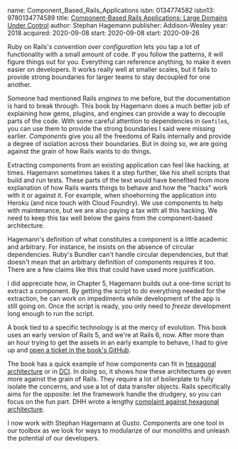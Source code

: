 name: Component_Based_Rails_Applications
isbn: 0134774582
isbn13: 9780134774589
title: [Component-Based Rails Applications: Large Domains Under Control](https://www.informit.com/store/component-based-rails-applications-large-domains-under-9780134774589)
author: Stephan Hagemann
publisher: Addison-Wesley
year: 2018
acquired: 2020-09-08
start: 2020-09-08
start: 2020-09-26

Ruby on Rails's _convention over configuration_ lets you tap a lot of
functionality with a small amount of code.  If you follow the patterns, it will
figure things out for you.  Everything can reference anything, to make it even
easier on developers.  It works really well at smaller scales, but it fails to
provide strong boundaries for larger teams to stay decoupled for one another.

Someone had mentioned Rails _engines_ to me before, but the documentation is
hard to break through.  This book by Hagemann does a much better job of
explaining how gems, plugins, and engines can provide a way to decouple parts of
the code.  With some careful attention to dependencies in `Gemfile`s, you can
use them to provide the strong boundaries I said were missing earlier.
_Components_ give you all the freedoms of Rails internally and provide a degree
of isolation across their boundaries.  But in doing so, we are going against the
grain of how Rails wants to do things.

Extracting components from an existing application  can feel like hacking, at
times.  Hagemann sometimes takes it a step further,  like his shell scripts that
build and run tests.  These parts of the text would  have benefited from more
explanation of how Rails wants things to behave and how the "hacks" work with it
or against it.  For example, when shoehorning the application into Heroku (and
nice touch with Cloud Foundry).  We use components to help with maintenance, but
we are also paying a tax with all this hacking.  We need to keep this tax well
below the gains from the component-based architecture.

Hagemann's definition of what constitutes a component is a little academic and
arbitrary.  For instance, he insists on the absence of circular dependencies.
Ruby's Bundler can't handle circular dependencies, but that doesn't mean that an
arbitrary definition of components requires it too.  There are a few claims like
this that could have used more justification.

I did appreciate how, in Chapter 5, Hagemann builds out a one-time script to
extract a component.  By getting the script to do everything needed for the
extraction, he can work on impediments while development of the app is still
going on.  Once the script is ready, you only need to _freeze_ development long
enough to run the script.

A book tied to a specific technology is at the mercy of evolution.  This book
uses an early version of Rails 5, and we're at Rails 6, now.  After more than
an hour trying to get the assets in an early example to behave, I had to give up
and [open a ticket in the book's GitHub](https://github.com/shageman/component-based-rails-applications-book/issues/11).

The book has a quick example of how components can fit in
[hexagonal architecture](https://en.wikipedia.org/wiki/Hexagonal_architecture_(software))
or in [DCI](https://en.wikipedia.org/wiki/Data,_context_and_interaction).  In
doing so, it shows how these architectures go even more against the grain of
Rails.  They require a lot of boilerplate to fully isolate the concerns, and use
a lot of data transfer objects.  Rails specifically aims for the opposite: let
the framework handle the drudgery, so you can focus on the fun part.  DHH wrote
a lengthy [complaint against hexagonal architecture](https://dhh.dk/2014/test-induced-design-damage.html).

I now work with Stephan Hagemann at Gusto.  Components are one tool in our
toolbox as we look for ways to modularize of our monoliths and unleash the
potential of our developers.
